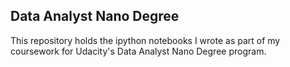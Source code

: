 ## Data Analyst Nano Degree ##

This repository holds the ipython notebooks I wrote as part of my coursework for Udacity's Data Analyst Nano Degree program.
